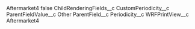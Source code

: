 <?xml version="1.0" encoding="UTF-8"?>
<CustomMetadata xmlns="http://soap.sforce.com/2006/04/metadata" xmlns:xsi="http://www.w3.org/2001/XMLSchema-instance" xmlns:xsd="http://www.w3.org/2001/XMLSchema">
    <label>Aftermarket4</label>
    <protected>false</protected>
    <values>
        <field>ChildRenderingFields__c</field>
        <value xsi:type="xsd:string">CustomPeriodicity__c</value>
    </values>
    <values>
        <field>ParentFieldValue__c</field>
        <value xsi:type="xsd:string">Other</value>
    </values>
    <values>
        <field>ParentField__c</field>
        <value xsi:type="xsd:string">Periodicity__c</value>
    </values>
    <values>
        <field>WRFPrintView__c</field>
        <value xsi:type="xsd:string">Aftermarket4</value>
    </values>
</CustomMetadata>
